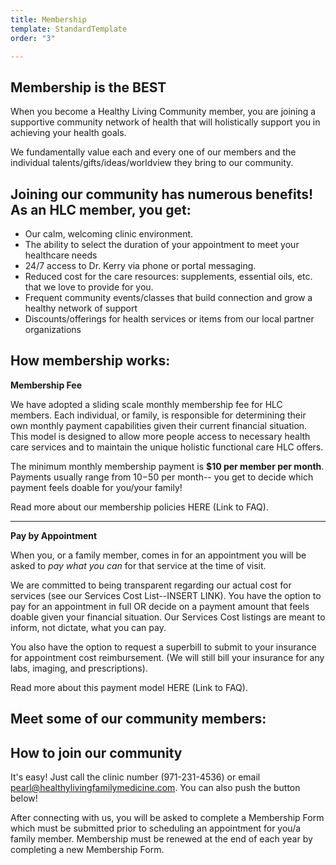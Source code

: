 ```yaml
---
title: Membership
template: StandardTemplate
order: "3"

---
```

<section>

# Membership is the BEST

When you become a Healthy Living Community member, you are joining a supportive community network of health that will holistically support you in achieving your health goals.

We fundamentally value each and every one of our members and the individual talents/gifts/ideas/worldview they bring to our community.

## Joining our community has numerous benefits! As an HLC member, you get:

* Our calm, welcoming clinic environment.
* The ability to select the duration of your appointment to meet your healthcare needs
* 24/7 access to Dr. Kerry via phone or portal messaging.
* Reduced cost for the care resources: supplements, essential oils, etc. that we love to provide for you.
* Frequent community events/classes that build connection and grow a healthy network of support
* Discounts/offerings for health services or items from our local partner organizations

</section>

<section>

## How membership works:

**Membership Fee**

We have adopted a sliding scale monthly membership fee for HLC members. Each individual, or family, is responsible for determining their own monthly payment capabilities given their current financial situation. This model is designed to allow more people access to necessary health care services and to maintain the unique holistic functional care HLC offers.

The minimum monthly membership payment is **$10 per member per month**. Payments usually range from $10-$50 per month-- you get to decide which payment feels doable for you/your family!

Read more about our membership policies HERE (Link to FAQ).

***

**Pay by Appointment**

When you, or a family member, comes in for an appointment you will be asked to _pay what you can_ for that service at the time of visit.

We are committed to being transparent regarding our actual cost for services (see our Services Cost List--INSERT LINK). You have the option to pay for an appointment in full OR decide on a payment amount that feels doable given your financial situation. Our Services Cost listings are meant to inform, not dictate, what you can pay.

You also have the option to request a superbill to submit to your insurance for appointment cost reimbursement. (We will still bill your insurance for any labs, imaging, and prescriptions).

Read more about this payment model HERE (Link to FAQ).

</section>

<section>

## Meet some of our community members:

</section>

<section>

## How to join our community

It's easy! Just call the clinic number (971-231-4536) or email pearl@healthylivingfamilymedicine.com. You can also push the button below!

After connecting with us, you will be asked to complete a Membership Form which must be submitted prior to scheduling an appointment for you/a family member. Membership must be renewed at the end of each year by completing a new Membership Form.

</section>